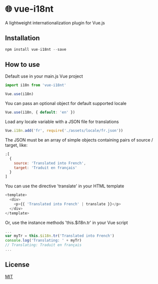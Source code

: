 # :globe_with_meridians: vue-i18nt

A lightweight internationalization plugin for Vue.js

## Installation

```javascript
npm install vue-i18nt --save
```

## How to use

Default use in your main.js Vue project

```javascript
import i18n from 'vue-i18nt'

Vue.use(i18n)
```

You can pass an optional object for default supported locale

```javascript
Vue.use(i18n, { default: 'en' })
```

Load any locale variable with a JSON file for translations

```javascript
Vue.i18n.add('fr', require('./assets/locale/fr.json'))
```

The JSON must be an array of simple objects containing pairs of source / target, like:

```javascript
;[
  {
    source: 'Translated into French',
    target: 'Traduit en français'
  }
]
```

You can use the directive 'translate' in your HTML template

```javascript
<template>
  <div>
    <p>{{ 'Translated into French' | translate }}</p>
  </div>
</template>
```

Or, use the instance methods 'this.$i18n.tr' in your Vue script

```javascript
...
var myTr = this.$i18n.tr('Translated into French')
console.log('Translating: ' + myTr)
// Translating: Traduit en français
...
```

## License

[MIT](http://opensource.org/licenses/MIT)
